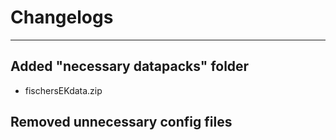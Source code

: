 # Changelogs
---
## Added "necessary datapacks" folder
- fischersEKdata.zip
## Removed unnecessary config files